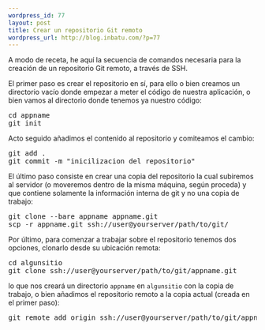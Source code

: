 ```yaml
--- 
wordpress_id: 77
layout: post
title: Crear un repositorio Git remoto
wordpress_url: http://blog.inbatu.com/?p=77
---
```

A modo de receta, he aquí la secuencia de comandos necesaria para la creación de un repositorio Git remoto, a través de SSH. 

El primer paso es crear el repositorio en sí, para ello o bien creamos un directorio vacío donde empezar a meter el código de nuestra aplicación, o bien vamos al directorio donde tenemos ya nuestro código:

<pre name="code" class="bash">
cd appname
git init
</pre>

Acto seguido añadimos el contenido al repositorio y comiteamos el cambio:
<pre name="code" class="bash">
git add .
git commit -m "inicilizacion del repositorio"
</pre>

El último paso consiste en crear una copia del repositorio la cual subiremos al servidor (o moveremos dentro de la misma máquina, según proceda) y que contiene solamente la información interna de git y no una copia de trabajo:
<pre name="code" class="bash">
git clone --bare appname appname.git
scp -r appname.git ssh://user@yourserver/path/to/git/
</pre>

Por último, para comenzar a trabajar sobre el repositorio tenemos dos opciones, clonarlo desde su ubicación remota:
<pre name="code" class="bash">
cd algunsitio
git clone ssh://user@yourserver/path/to/git/appname.git
</pre>

lo que nos creará un directorio <code>appname</code> en <code>algunsitio</code> con la copia de trabajo, o bien añadimos el repositorio remoto a la copia actual (creada en el primer paso):

<pre name="code" class="bash">
git remote add origin ssh://user@yourserver/path/to/git/appname.git
</pre>
